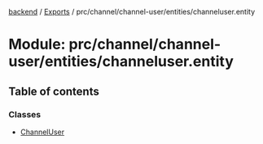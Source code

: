 [backend](../README.md) / [Exports](../modules.md) / prc/channel/channel-user/entities/channeluser.entity

# Module: prc/channel/channel-user/entities/channeluser.entity

## Table of contents

### Classes

- [ChannelUser](../classes/prc_channel_channel_user_entities_channeluser_entity.ChannelUser.md)
